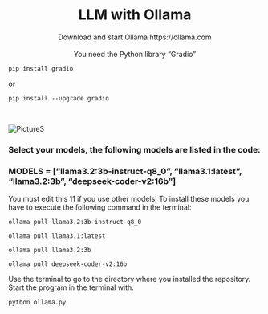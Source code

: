 <div align="center">
    <h1>LLM with Ollama</h1>
</div>
<div align="center">Download and start Ollama https://ollama.com</div><br>
<div align="center">You need the Python library “Gradio”</div>

```
pip install gradio
```
or
```
pip install --upgrade gradio
```
<br>

![Picture3](https://image.civitai.com/xG1nkqKTMzGDvpLrqFT7WA/814daa7f-5c9c-4266-9b74-822e061be226/original=true,quality=90/32942737.jpeg)

### Select your models, the following models are listed in the code:
<h3>MODELS = [“llama3.2:3b-instruct-q8_0”, “llama3.1:latest”, “llama3.2:3b”, “deepseek-coder-v2:16b”]</h3>
You must edit this  11 if you use other models!
To install these models you have to execute the following command in the terminal:

```
ollama pull llama3.2:3b-instruct-q8_0
```
```
ollama pull llama3.1:latest
```
```
ollama pull llama3.2:3b
```
```
ollama pull deepseek-coder-v2:16b
```
Use the terminal to go to the directory where you installed the repository.<br>
Start the program in the terminal with:
```
python ollama.py
```